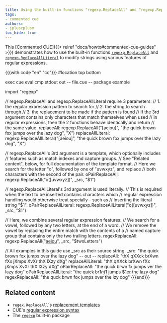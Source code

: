 ```yaml
---
title: Using the built-in functions "regexp.ReplaceAll" and "regexp.ReplaceAllLiteral" to modify strings
tags:
- commented cue
authors:
- jpluscplusm
toc_hide: true
---
```


This [Commented CUE]({{< relref "docs/howto#commented-cue-guides" >}})
demonstrates how to use the built-in functions
[`regexp.ReplaceAll`](https://pkg.go.dev/cuelang.org/go/pkg/regexp#ReplaceAll)
and
[`regexp.ReplaceAllLiteral`](https://pkg.go.dev/cuelang.org/go/pkg/regexp#ReplaceAllLiteral)
to modify strings using various features of regular expressions.

{{{with code "en" "cc"}}}
#location top bottom

exec cue eval
cmp stdout out
-- file.cue --
package example

import "regexp"

// regexp.ReplaceAll and regexp.ReplaceAllLiteral require 3 parameters:
//  1. the regular expression pattern to search for
//  2. the string to search through
//  3. the replacement to be made if the pattern is found
// If the 3rd argument contains only characters that match themselves when used
// in regular expressions, then the 2 functions behave identically and return
// the same value.
replaceAll:        regexp.ReplaceAll("[aeiou]", "the quick brown fox jumps over the lazy dog", "X")
replaceAllLiteral: regexp.ReplaceAllLiteral("[aeiou]", "the quick brown fox jumps over the lazy dog", "X")

// regexp.ReplaceAll's 3rd argument is a template, which optionally includes
// features such as match indexes and capture groups.
// See "Related content", below, for full documentation of the template format.
// Here we search for the letter "o", followed by one of "uvwxyz", and replace
// both characters with the second of the pair.
oPairReplaceAll: regexp.ReplaceAll("o([uvwxyz])", _src, "$1")

// regexp.ReplaceAllLiteral's 3rd argument is used literally.
// This is required when the text to be inserted contains characters which
// regular expression handling would otherwise treat specially - such as
// inserting the literal string "$1".
oPairReplaceAllLiteral: regexp.ReplaceAllLiteral("o([uvwxyz])", _src, "$1")

// Here, we combine several regular expression features.
// We search for a vowel, followed by any two letters, at the end of a word.
// We remove the vowel by replacing the entire match with the contents of a
// named capture group that contains only the two trailing letters.
regexReplaceAll: regexp.ReplaceAll("[aeiou](?P<twoLetters>\\w{2}\\b)", _src, "$twoLetters")

// All examples in this guide use _src as their source string.
_src: "the quick brown fox jumps over the lazy dog"
-- out --
replaceAll:             "thX qXXck brXwn fXx jXmps XvXr thX lXzy dXg"
replaceAllLiteral:      "thX qXXck brXwn fXx jXmps XvXr thX lXzy dXg"
oPairReplaceAll:        "the quick brwn fx jumps ver the lazy dog"
oPairReplaceAllLiteral: "the quick br$1n f$1 jumps $1er the lazy dog"
regexReplaceAll:        "the quck brwn fox jumps over the lzy dog"
{{{end}}}

## Related content

- `regex.ReplaceAll`'s
  [replacement templates](https://pkg.go.dev/cuelang.org/go/pkg/regexp#ReplaceAll)
- CUE's [regular expression syntax](https://golang.org/s/re2syntax)
- The [`regexp`](https://pkg.go.dev/cuelang.org/go/pkg/regexp) built-in package

